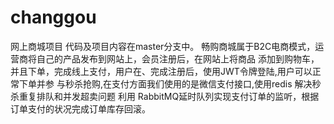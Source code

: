 # changgou
网上商城项目 代码及项目内容在master分支中。
畅购商城属于B2C电商模式，运营商将自己的产品发布到网站上，会员注册后，在网站上将商品 添加到购物车，并且下单，完成线上支付，用户在、完成注册后，使用JWT令牌登陆,用户可以正常下单并参 与秒杀抢购,在支付方面我们使用的是微信支付接口,使用redis 解决秒杀重复排队和并发超卖问题 利用 RabbitMQ延时队列实现支付订单的监听，根据订单支付的状况完成订单库存回滚。
